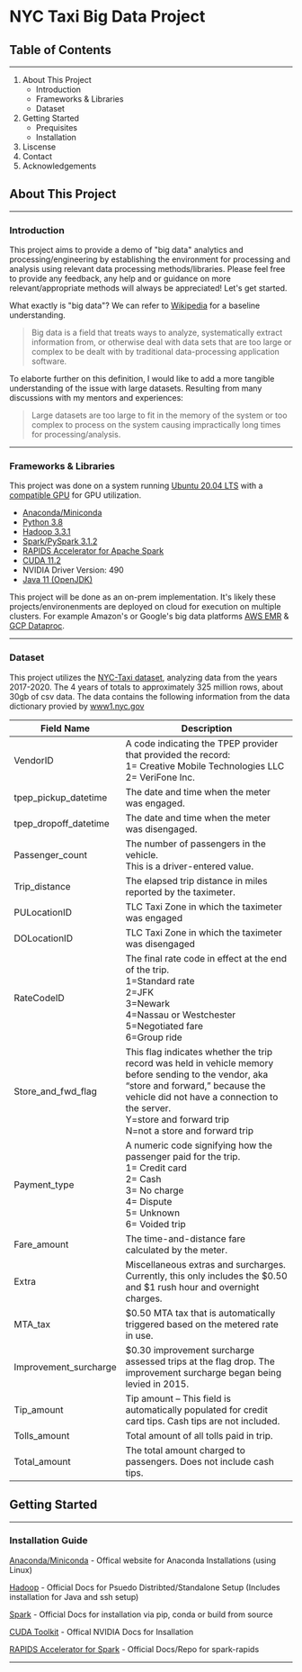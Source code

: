 # NYC Taxi Big Data Project

## Table of Contents
---
1. About This Project
   - Introduction
   - Frameworks & Libraries
   - Dataset
2. Getting Started
   - Prequisites
   - Installation
3. Liscense
4. Contact
5. Acknowledgements

## About This Project
---
### Introduction

This project aims to provide a demo of "big data" analytics and processing/engineering by establishing the environment for processing and analysis using relevant data processing methods/libraries. Please feel free to provide any feedback, any help and or guidance on more relevant/appropriate methods will always be appreciated! Let's get started.

What exactly is "big data"? We can refer to [Wikipedia](https://en.wikipedia.org/wiki/Big_data) for a baseline understanding.

>Big data is a field that treats ways to analyze, systematically extract information from, or otherwise deal with data sets that are too large or complex to be dealt with by traditional data-processing application software.

To elaborte further on this definition, I would like to add a more tangible understanding of the issue with large datasets. Resulting from many discussions with my mentors and experiences:

>Large datasets are too large to fit in the memory of the system or too complex to process on the system causing impractically long times for processing/analysis. 
---
### Frameworks & Libraries
This project was done on a system running [Ubuntu 20.04 LTS](https://ubuntu.com/download/desktop) with a [compatible GPU](https://developer.nvidia.com/cuda-gpus) for GPU utilization.
 - [Anaconda/Miniconda](https://www.anaconda.com/) 
 - [Python 3.8](https://www.python.org/) 
 - [Hadoop 3.3.1](https://hadoop.apache.org/)
 - [Spark/PySpark 3.1.2](https://spark.apache.org/)
 - [RAPIDS Accelerator for Apache Spark](https://nvidia.github.io/spark-rapids/)
 - [CUDA 11.2](https://docs.nvidia.com/cuda/cuda-installation-guide-linux/index.html)
 - NVIDIA Driver Version: 490
 - [Java 11 (OpenJDK)](https://openjdk.java.net/)

This project will be done as an on-prem implementation. It's likely these projects/environenments are deployed on cloud for execution on multiple clusters. For example Amazon's or Google's big data platforms [AWS EMR](https://aws.amazon.com/emr/) & [GCP Dataproc](https://cloud.google.com/dataproc).

---
### Dataset
This project utilizes the [NYC-Taxi dataset](https://www1.nyc.gov/site/tlc/about/tlc-trip-record-data.page), analyzing data from the years 2017-2020. The 4 years of totals to approximately 325 million rows, about 30gb of csv data. The data contains the following information from the data dictionary provied by [www1.nyc.gov](https://www1.nyc.gov/assets/tlc/downloads/pdf/data_dictionary_trip_records_yellow.pdf)

| Field Name          | Description |
| --------------------| ----------- |
| VendorID            |A code indicating the TPEP provider that provided the record:<br />1= Creative Mobile Technologies LLC<br /> 2= VeriFone Inc.| 
|tpep_pickup_datetime |The date and time when the meter was engaged. |  
|tpep_dropoff_datetime|The date and time when the meter was disengaged. |
|Passenger_count      |The number of passengers in the vehicle.<br/>This is a driver-entered value.|
|Trip_distance        |The elapsed trip distance in miles reported by the taximeter.|
|PULocationID         |TLC Taxi Zone in which the taximeter was engaged |
|DOLocationID         |TLC Taxi Zone in which the taximeter was disengaged |
|RateCodeID           |The final rate code in effect at the end of the trip. <br />1=Standard rate <br />2=JFK <br />3=Newark <br />4=Nassau or Westchester <br />5=Negotiated fare <br />6=Group ride |
|Store_and_fwd_flag   |This flag indicates whether the trip record was held in vehicle memory before sending to the vendor, aka “store and forward,” because the vehicle did not have a connection to the server. <br />Y=store and forward trip<br />N=not a store and forward trip| 
|Payment_type         |A numeric code signifying how the passenger paid for the trip. <br />1= Credit card <br />2= Cash <br />3= No charge <br />4= Dispute <br />5= Unknown <br />6= Voided trip |
|Fare_amount          |The time-and-distance fare calculated by the meter.| 
|Extra                |Miscellaneous extras and surcharges. Currently, this only includes the $0.50 and $1 rush hour and overnight charges.|
|MTA_tax              |$0.50 MTA tax that is automatically triggered based on the metered rate in use. |
|Improvement_surcharge|$0.30 improvement surcharge assessed trips at the flag drop. The improvement surcharge began being levied in 2015. |
|Tip_amount           |Tip amount – This field is automatically populated for credit card tips. Cash tips are not included. |
|Tolls_amount         |Total amount of all tolls paid in trip.  |
|Total_amount         |The total amount charged to passengers. Does not include cash tips. |

## Getting Started
---
### Installation Guide

[Anaconda/Miniconda](https://www.anaconda.com/products/individual#Downloads) - Offical website for Anaconda Installations (using Linux)

[Hadoop](https://hadoop.apache.org/docs/stable/hadoop-project-dist/hadoop-common/SingleCluster.html#Pseudo-Distributed_Operation) - Official Docs for Psuedo Distribted/Standalone Setup (Includes installation for Java and ssh setup)

[Spark](https://spark.apache.org/docs/latest/api/python/getting_started/install.html) - Official Docs for installation via pip, conda or build from source

[CUDA Toolkit](https://docs.nvidia.com/cuda/cuda-installation-guide-linux/index.html) - Offical NVIDIA Docs for Insallation

[RAPIDS Accelerator for Spark](https://nvidia.github.io/spark-rapids/docs/get-started/getting-started-on-prem.html) - Official Docs/Repo for spark-rapids

--------------------------------

